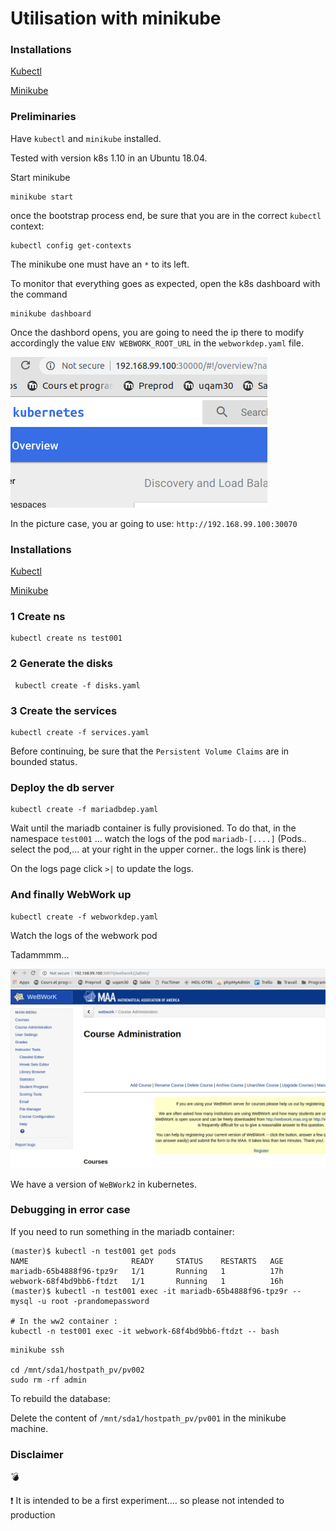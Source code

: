 # Utilisation with minikube

### Installations

[Kubectl](https://kubernetes.io/docs/tasks/tools/install-kubectl/)

[Minikube](https://github.com/kubernetes/minikube)

### Preliminaries

Have `kubectl` and `minikube` installed.

Tested with version k8s 1.10 in an Ubuntu 18.04.

Start minikube
```
minikube start
``` 
once the bootstrap process end, be sure that you are in the correct `kubectl` context:
```
kubectl config get-contexts
```
The minikube one must have an `*` to its left.

To monitor that everything goes as expected, open the k8s dashboard with the command
```
minikube dashboard
```

Once the dashbord opens, you are going to need the ip there to modify accordingly the value `ENV WEBWORK_ROOT_URL`
in the `webworkdep.yaml` file.

![Cluster IP](img/minik8IP.png)

In the picture case, you ar going to use: `http://192.168.99.100:30070`

### Installations

[Kubectl](https://kubernetes.io/docs/tasks/tools/install-kubectl/)

[Minikube](https://github.com/kubernetes/minikube)

### 1 Create ns

```
kubectl create ns test001
```

### 2 Generate the disks

```
 kubectl create -f disks.yaml
```

### 3 Create the services 

```
kubectl create -f services.yaml
```

Before continuing, be sure that the `Persistent Volume Claims` are in bounded status.

### Deploy the db server

```
kubectl create -f mariadbdep.yaml
```

Wait until the mariadb container is fully provisioned. To do that, in the namespace `test001` ... watch the logs of the pod `mariadb-[....]` (Pods.. select the pod,... at your right in the upper corner.. the logs link is there)

On the logs page click `>|` to update the logs.

### And finally WebWork up

```
kubectl create -f webworkdep.yaml
```

Watch the logs of the webwork pod 


Tadammmm...

![Admin course](img/adminCourse.png)

We have a version of `WeBWork2` in kubernetes.

### Debugging in error case
If you need to run something in the mariadb container:
```
(master)$ kubectl -n test001 get pods
NAME                       READY     STATUS    RESTARTS   AGE
mariadb-65b4888f96-tpz9r   1/1       Running   1          17h
webwork-68f4bd9bb6-ftdzt   1/1       Running   1          16h
(master)$ kubectl -n test001 exec -it mariadb-65b4888f96-tpz9r -- mysql -u root -prandomepassword

# In the ww2 container :
kubectl -n test001 exec -it webwork-68f4bd9bb6-ftdzt -- bash
```

```
minikube ssh

cd /mnt/sda1/hostpath_pv/pv002
sudo rm -rf admin
```

To rebuild the database:

Delete the content of `/mnt/sda1/hostpath_pv/pv001` in the minikube machine.

### Disclaimer

:bomb:

:exclamation: It is intended to be a first experiment.... so please not intended to production 

